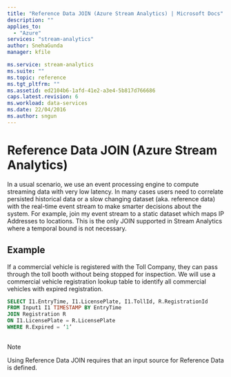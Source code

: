 ```yaml
---
title: "Reference Data JOIN (Azure Stream Analytics) | Microsoft Docs"
description: ""
applies_to: 
  - "Azure"
services: "stream-analytics"
author: SnehaGunda
manager: kfile

ms.service: stream-analytics
ms.suite: ""
ms.topic: reference
ms.tgt_pltfrm: ""   
ms.assetid: ed2104b6-1afd-41e2-a3e4-5b817d766686
caps.latest.revision: 6
ms.workload: data-services
ms.date: 22/04/2016
ms.author: sngun
---
```

# Reference Data JOIN (Azure Stream Analytics)
  In a usual scenario, we use an event processing engine to compute streaming data with very low latency. In many cases users need to correlate persisted historical data or a slow changing dataset (aka. reference data) with the real-time event stream to make smarter decisions about the system. For example, join my event stream to a static dataset which maps IP Addresses to locations. This is the only JOIN supported in Stream Analytics where a temporal bound is not necessary.  
  
## Example  
 If a commercial vehicle is registered with the Toll Company, they can pass through the toll booth without being stopped for inspection. We will use a commercial vehicle registration lookup table to identify all commercial vehicles with expired registration.  
  
```SQL  
SELECT I1.EntryTime, I1.LicensePlate, I1.TollId, R.RegistrationId  
FROM Input1 I1 TIMESTAMP BY EntryTime  
JOIN Registration R  
ON I1.LicensePlate = R.LicensePlate  
WHERE R.Expired = ‘1’  
  
```  
  
> [!NOTE]  
>  Using Reference Data JOIN requires that an input source for Reference Data is defined.  
  
  